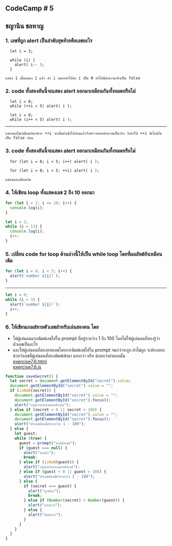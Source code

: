 ## CodeCamp # 5

## ชญานิน ชลหาญ

### 1. เลขที่ถูก alert เป็นลำดับสุดท้ายคือเลขอะไร

```
  let i = 3;

  while (i) {
    alert( i-- );
  }
```

`แสดง 1 เมื่อแสดง 1 แล้ว ค่า i ลดลงทำให้ค่า i เป็น 0 ทำให้มีค่าความจริงเป็น false`

### 2. code ทั้งสองอันนี้จะแสดง alert ออกมาเหมือนกันทั้งหมดหรือไม่

```
  let i = 0;
  while (++i < 5) alert( i );
```

```
  let i = 0;
  while (i++ < 5) alert( i );
```

---

`แสดงผลไม่เหมือนกันเพราะ ++i จะเพิ่มค่าเข้าไปก่อนแล้วจึงตรวจสอบค่าความเป็นจริง จึงทำให้ ++i มีเงื่อนไขเป็น false ก่อน`

### 3. code ทั้งสองอันนี้จะแสดง alert ออกมาเหมือนกันทั้งหมดหรือไม่

```
  for (let i = 0; i < 5; i++) alert( i );
```

```
  for (let i = 0; i < 5; ++i) alert( i );
```

`แสดงผลเหมือนกัน`

### 4. ให้เขียน loop ทั้งแสดงเลข 2 ถึง 10 ออกมา

```javascript
for (let i = 2; i <= 10; i++) {
  console.log(i);
}
```

```javascript
let i = 2;
while (i < 11) {
  console.log(i);
  i++;
}
```

### 5. เปลี่ยน code for loop ด้านล่างนี้ให้เป็น while loop โดยที่ผลลัพธ์ยังเหมือนเดิม

```javascript
for (let i = 0; i < 3; i++) {
  alert(`number ${i}!`);
}
```

---

```javascript
let i = 0;
while (i < 3) {
  alert(`number ${i}!`);
  i++;
}
```

### 6. ให้เขียนเกมส์ทายตัวเลขสำหรับเล่นสองคน โดย

- ให้ผู้เล่นคนแรกพิมพ์เลขใส่ใน prompt ที่อยู่ระหว่าง 1 ถึง 100 โดยไม่ให้ผู้เล่นคนที่สองรู้ว่าตัวเลขเป็นอะไร
- และให้ผู้เล่นคนที่สองทายเลขโดยการพิมพ์เลขใส่ใน prompt จนกว่าจะถูก ถ้าไม่ถูก จะต้องบอกด้วยว่าเลขที่ผู้เล่นคนที่สองพิมพ์เข้ามา มากกว่า หรือ น้อยกว่าคำตอบนั้น  
  [exercise7.6.html](exercise7.6.html)  
  [exercise7.6.js](exercise7.6.js)

```javascript
function saveSecret() {
  let secret = document.getElementById("secret").value;
  document.getElementById("secret").value = "";
  if (isNaN(secret)) {
    document.getElementById("secret").value = "";
    document.getElementById("secret").focus();
    alert("กรุณากรอกเฉพาะตัวเลข");
  } else if (secret < 0 || secret > 100) {
    document.getElementById("secret").value = "";
    document.getElementById("secret").focus();
    alert("ตัวเลขต้องมีค่าระหว่าง 1 - 100");
  } else {
    let guest;
    while (true) {
      guest = prompt("ทายตัวเลข");
      if (guest === null) {
        alert("ยกเลิก");
        break;
      } else if (isNaN(guest)) {
        alert("กรุณากรอกเฉพาะตัวเลข");
      } else if (guest < 0 || guest > 100) {
        alert("ตัวเลขต้องมีค่าระหว่าง 1 - 100");
      } else {
        if (secret === guest) {
          alert("ถูกต้อง");
          break;
        } else if (Number(secret) < Number(guest)) {
          alert("มากกว่า");
        } else {
          alert("น้อยกว่า");
        }
      }
    }
  }
}
```
